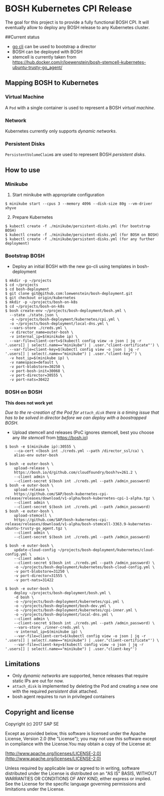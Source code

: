 # BOSH Kubernetes CPI Release

The goal for this project is to provide a fully functional BOSH CPI. It will eventually allow to deploy any BOSH release to any Kubernetes cluster.

##Current status
- [go cli](https://bosh.io/docs/cli-v2.html) can be used to bootstrap a director
- BOSH can be deployed with BOSH
- stemcell is currently taken from https://hub.docker.com/r/loewenstein/bosh-stemcell-kubernetes-ubuntu-trusty-go_agent/

## Mapping BOSH to Kubernetes

### Virtual Machine
A `Pod` with a single container is used to represent a BOSH *virtual machine*.

### Network
Kubernetes currently only supports *dynamic networks*.

### Persistent Disks
`PersistentVolumeClaim`s are used to represent BOSH *persistent disks*.

## How to use

### Minikube
1. Start minikube with appropriate configuration
```
$ minikube start --cpus 3 --memory 4096 --disk-size 80g --vm-driver xhyve
```
2. Prepare Kubernetes
```
$ kubectl create -f ./minikube/persistent-disks.yml (for bootstrap BOSH)
$ kubectl create -f ./minikube/persistent-disks.yml (for BOSH on BOSH)
$ kubectl create -f ./minikube/persistent-disks.yml (for any further deployment)
```

### Bootstrap BOSH
- Deploy an initial BOSH with the new go-cli using templates in bosh-deployment

```
$ mkdir -p ~/projects
$ cd ~/projects
$ cd bosh-deployment
$ git clone git@github.com:loewenstein/bosh-deployment.git
$ git checkout origin/kubernetes
$ mkdir -p ~/projects/bosh-on-k8s
$ cd ~/projects/bosh-on-k8s
$ bosh create-env ~/projects/bosh-deployment/bosh.yml \
  --state ./state.json \
  -o ~/projects/bosh-deployment/kubernetes/cpi.yml \
  -o ~/projects/bosh-deployment/local-dns.yml \
  --vars-store ./creds.yml \
  -v director_name=outer-bosh \
  -v internal_ip=$(minikube ip) \
  --var-file=client-cert=$(kubectl config view -o json | jq -r '.users[] | select(.name=="minikube") | .user."client-certificate"') \
  --var-file=client-key=$(kubectl config view -o json | jq -r '.users[] | select(.name=="minikube") | .user."client-key"') \
  -v host_ip=$(minikube ip) \
  -v namespace=default \
  -v port-blobstore=30250 \
  -v port-bosh-init=30068 \
  -v port-director=30555 \
  -v port-nats=30422
```

### BOSH on BOSH
**This does not work yet**

*Due to the re-creation of the Pod for `attach_disk` there is a timing issue that has to be solved in director before we can deploy with a boostrapped BOSH.*

- Upload stemcell and releases (PoC ignores stemcell, best you choose any *lite stemcell* from https://bosh.io)
```
$ bosh -e $(minikube ip):30555 \
    --ca-cert <(bosh int ./creds.yml --path /director_ssl/ca) \
    alias-env outer-bosh

$ bosh -e outer-bosh \
    upload-release \
    https://bosh.io/d/github.com/cloudfoundry/bosh?v=261.2 \
    --client admin \
    --client-secret $(bosh int ./creds.yml --path /admin_password)
$ bosh -e outer-bosh \
    upload-release \
    https://github.com/SAP/bosh-kubernetes-cpi-release/releases/download/v1-alpha/bosh-kubernetes-cpi-1-alpha.tgz \
    --client admin \
    --client-secret $(bosh int ./creds.yml --path /admin_password)
$ bosh -e outer-bosh \
    upload-stemcell \
    https://github.com/SAP/bosh-kubernetes-cpi-release/releases/download/v1-alpha/bosh-stemcell-3363.9-kubernetes-ubuntu-trusty-go_agent.tgz \
    --client admin \
    --client-secret $(bosh int ./creds.yml --path /admin_password)

$ bosh -e outer-bosh \
    update-cloud-config ~/projects/bosh-deployment/kubernetes/cloud-config.yml \
    --client admin \
    --client-secret $(bosh int ./creds.yml --path /admin_password) \
    -o ~/projects/bosh-deployment/kubernetes/bosh-cloud-config.yml \
    -v port-blobstore=31250 \
    -v port-director=31555 \
    -v port-nats=31422

$ bosh -e outer-bosh \
    deploy ~/projects/bosh-deployment/bosh.yml \
    -d bosh \
    -o ~/projects/bosh-deployment/kubernetes/cpi.yml \
    -o ~/projects/bosh-deployment/bosh-dev.yml \
    -o ~/projects/bosh-deployment/kubernetes/cpi-inner.yml \
    -o ~/projects/bosh-deployment/local-dns.yml \
    --client admin \
    --client-secret $(bosh int ./creds.yml --path /admin_password) \
    --vars-store ./inner-creds.yml \
    -v internal_ip=$(minikube ip) \
    --var-file=client-cert=$(kubectl config view -o json | jq -r '.users[] | select(.name=="minikube") | .user."client-certificate"') \
    --var-file=client-key=$(kubectl config view -o json | jq -r '.users[] | select(.name=="minikube") | .user."client-key"')
```

## Limitations
- Only *dynamic networks* are supported, hence releases that require static IPs are out for now.
- `attach_disk` is implemented by deleting the Pod and creating a new one with the required *persistent disk* attached.
- bosh agent requires to run in privileged containers

Copyright and license
---------------------

Copyright (c) 2017 SAP SE

Except as provided below, this software is licensed under the Apache License, Version 2.0 (the "License"); you may not use this software except in compliance with the License.You may obtain a copy of the License at:

[http://www.apache.org/licenses/LICENSE-2.0](http://www.apache.org/licenses/LICENSE-2.0)

Unless required by applicable law or agreed to in writing, software distributed under the License is distributed on an "AS IS" BASIS, WITHOUT WARRANTIES OR CONDITIONS OF ANY KIND, either express or implied. See the License for the specific language governing permissions and limitations under the License.
